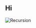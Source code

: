## Hi
![Recursion](https://s3.amazonaws.com/intranet-projects-files/holbertonschool-low_level_programming/219/a88.jpg)
